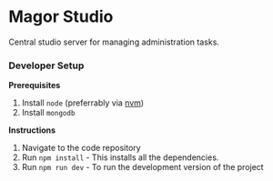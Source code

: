 # Magor Studio

Central studio server for managing administration tasks.

### Developer Setup

**Prerequisites**

1. Install `node` (preferrably via [nvm](https://github.com/nvm-sh/nvm))
2. Install `mongodb`

**Instructions**

1. Navigate to the code repository
2. Run `npm install` - This installs all the dependencies.
3. Run `npm run dev` - To run the development version of the project
